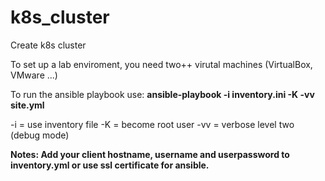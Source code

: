# k8s_cluster
Create k8s cluster

To set up a lab enviroment, you need two++ virutal machines (VirtualBox, VMware ...)

To run the ansible playbook use:
**ansible-playbook -i inventory.ini -K -vv site.yml**

-i  = use inventory file
-K  = become root user
-vv = verbose level two (debug mode)


**Notes:
Add your client hostname, username and userpassword to inventory.yml or use ssl certificate for ansible.**
